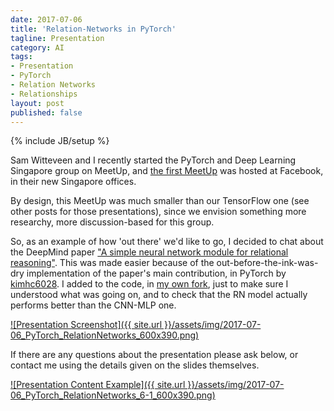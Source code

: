 ```yaml
---
date: 2017-07-06
title: 'Relation-Networks in PyTorch'
tagline: Presentation
category: AI
tags:
- Presentation
- PyTorch
- Relation Networks
- Relationships
layout: post
published: false
---
```

{% include JB/setup %}


Sam Witteveen and I recently started the PyTorch and Deep Learning Singapore group on MeetUp,
and [the first MeetUp](https://www.meetup.com/PyTorch-and-Deep-Learning-Singapore/events/240312311/) 
was hosted at Facebook, in their new Singapore offices.

By design, this MeetUp was much smaller than our TensorFlow one (see other posts for those presentations), 
since we envision something more researchy, more discussion-based for this group.  

So, as an example of how 'out there' we'd like to go, I decided to chat about the DeepMind
paper ["A simple neural network module for relational reasoning"](https://arxiv.org/abs/1706.01427).  This was 
made easier because of the out-before-the-ink-was-dry implementation of the paper's main contribution,
in PyTorch by [kimhc6028](https://github.com/kimhc6028/relational-networks).  I added to the code,
in [my own fork](https://github.com/mdda/relational-networks), just to make sure I understood what 
was going on, and to check that the RN model actually performs better than the CNN-MLP one.

<a href="http://redcatlabs.com/2017-07-06_PyTorch_RelationNetworks/" target="_blank">
![Presentation Screenshot]({{ site.url }}/assets/img/2017-07-06_PyTorch_RelationNetworks_600x390.png)
</a>

If there are any questions about the presentation please ask below, 
or contact me using the details given on the slides themselves.

<a href="http://redcatlabs.com/2017-07-06_PyTorch_RelationNetworks/#/6/1" target="_blank">
![Presentation Content Example]({{ site.url }}/assets/img/2017-07-06_PyTorch_RelationNetworks_6-1_600x390.png)
</a>

